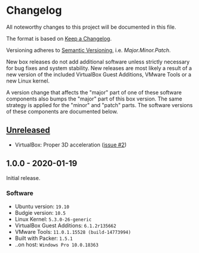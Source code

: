 # Changelog

All noteworthy changes to this project will be documented in this file.

The format is based on [Keep a Changelog][changelog-1].

Versioning adheres to [Semantic Versioning][changelog-2], i.e.
*Major.Minor.Patch*.

New box releases do not add additional software unless strictly necessary for
bug fixes and system stability. New releases are most likely a result of a new
version of the included VirtualBox Guest Additions, VMware Tools or a new Linux
kernel.

A version change that affects the "major" part of one of these software
components also bumps the "major" part of this box version. The same strategy is
applied for the "minor" and "patch" parts. The software versions of these
components are documented below.

[changelog-1]: http://keepachangelog.com/en/1.0.0/
[changelog-2]: http://semver.org/spec/v2.0.0.html

## [Unreleased][unreleased-1]

- VirtualBox: Proper 3D acceleration ([issue #2][unreleased-2])

[unreleased-1]: https://github.com/martinanderssondotcom/box-ubuntu-budgie-19.10/compare/v1.0.0...HEAD
[unreleased-2]: https://github.com/martinanderssondotcom/box-ubuntu-budgie-19.10/issues/2

## 1.0.0 - 2020-01-19

Initial release.

### Software

- Ubuntu version: `19.10`
- Budgie version: `10.5`
- Linux Kernel: `5.3.0-26-generic`
- VirtualBox Guest Additions: `6.1.2r135662`
- VMware Tools: `11.0.1.15528 (build-14773994)`
- Built with Packer: `1.5.1`
- ..on host: `Windows Pro 10.0.18363`
